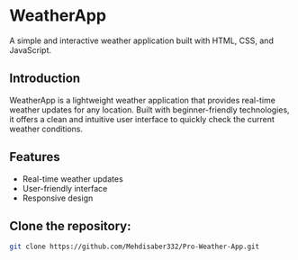 # WeatherApp

A simple and interactive weather application built with HTML, CSS, and JavaScript.

## Introduction

WeatherApp is a lightweight weather application that provides real-time weather updates for any location. Built with beginner-friendly technologies, it offers a clean and intuitive user interface to quickly check the current weather conditions.

## Features

- Real-time weather updates
- User-friendly interface
- Responsive design


## Clone the repository:

   ```bash
   git clone https://github.com/Mehdisaber332/Pro-Weather-App.git
